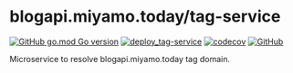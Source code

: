 # blogapi.miyamo.today/tag-service

[![GitHub go.mod Go version](https://img.shields.io/github/go-mod/go-version/miyamo2/blogapi.miyamo.today?filename=%2Ftag-service%2Fgo.mod&logo=go)](https://img.shields.io/github/go-mod/go-version/miyamo2/blogapi.miyamo.today?filename=%2Ftag-service%2Fgo.mod&logo=go)
[![deploy_tag-service](https://github.com/miyamo2/blogapi.miyamo.today/actions/workflows/deploy_tag-service.yaml/badge.svg)](https://github.com/miyamo2/blogapi.miyamo.today/actions/workflows/deploy_tag-service.yaml)
[![codecov](https://codecov.io/github/miyamo2/blogapi.miyamo.today/branch/main/graph/badge.svg?token=FTA7OG7EBM&flag=tag-service)](https://codecov.io/gh/miyamo2/blogapi.miyamo.today)
[![GitHub](https://img.shields.io/github/license/miyamo2/blogapi.miyamo.today)](https://img.shields.io/github/license/miyamo2/blogapi.miyamo.today)

Microservice to resolve blogapi.miyamo.today tag domain.